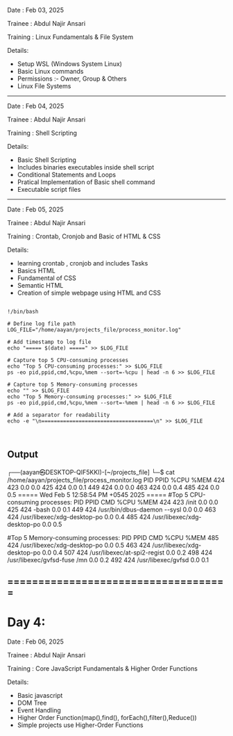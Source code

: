 Date : Feb 03, 2025

Trainee : Abdul Najir Ansari

Training : Linux Fundamentals & File System


Details: 
- Setup WSL (Windows System Linux) 
- Basic Linux commands
- Permissions :- Owner, Group & Others
- Linux File Systems 

-------------------------------------------
Date : Feb 04, 2025

Trainee : Abdul Najir Ansari

Training : Shell Scripting


Details: 
- Basic Shell Scripting 
- Includes binaries executables inside shell script
- Conditional Statements and Loops
- Pratical Implementation of Basic shell command
- Executable script files

--------------------------------------------------------

Date : Feb 05, 2025

Trainee : Abdul Najir Ansari

Training : Crontab, Cronjob and Basic of HTML & CSS


Details: 
- learning crontab , cronjob and includes Tasks
- Basics HTML 
- Fundamental of CSS
- Semantic HTML
- Creation of simple webpage using HTML and CSS 

```

!/bin/bash

# Define log file path
LOG_FILE="/home/aayan/projects_file/process_monitor.log"

# Add timestamp to log file
echo "===== $(date) =====" >> $LOG_FILE

# Capture top 5 CPU-consuming processes
echo "Top 5 CPU-consuming processes:" >> $LOG_FILE
ps -eo pid,ppid,cmd,%cpu,%mem --sort=-%cpu | head -n 6 >> $LOG_FILE

# Capture top 5 Memory-consuming processes
echo "" >> $LOG_FILE
echo "Top 5 Memory-consuming processes:" >> $LOG_FILE
ps -eo pid,ppid,cmd,%cpu,%mem --sort=-%mem | head -n 6 >> $LOG_FILE

# Add a separator for readability
echo -e "\n====================================\n" >> $LOG_FILE



````
## Output
┌──(aayan㉿DESKTOP-QIF5KKI)-[~/projects_file]
└─$ cat /home/aayan/projects_file/process_monitor.log
  PID  PPID %CPU %MEM
  424   423  0.0  0.0
  425   424  0.0  0.1
  449   424  0.0  0.0
  463   424  0.0  0.4
  485   424  0.0  0.5
===== Wed Feb  5 12:58:54 PM +0545 2025 =====
#Top 5 CPU-consuming processes:
  PID  PPID CMD                         %CPU %MEM
  424   423 /init                        0.0  0.0
  425   424 -bash                        0.0  0.1
  449   424 /usr/bin/dbus-daemon --sysl  0.0  0.0
  463   424 /usr/libexec/xdg-desktop-po  0.0  0.4
  485   424 /usr/libexec/xdg-desktop-po  0.0  0.5

#Top 5 Memory-consuming processes:
  PID  PPID CMD                         %CPU %MEM
  485   424 /usr/libexec/xdg-desktop-po  0.0  0.5
  463   424 /usr/libexec/xdg-desktop-po  0.0  0.4
  507   424 /usr/libexec/at-spi2-regist  0.0  0.2
  498   424 /usr/libexec/gvfsd-fuse /mn  0.0  0.2
  492   424 /usr/libexec/gvfsd           0.0  0.1

====================================
--------------------------------------------------------------------------------------

# Day 4:

Date : Feb 06, 2025

Trainee : Abdul Najir Ansari

Training :  Core JavaScript Fundamentals &  Higher Order Functions


Details:
- Basic javascript 
- DOM Tree
- Event Handling
- Higher Order Function(map(),find(), forEach(),filter(),Reduce())
- Simple projects use Higher-Order Functions